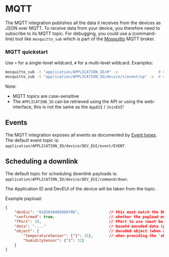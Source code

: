 # MQTT

The MQTT integration publishes all the data it receives from the devices
as JSON over MQTT. To receive data from your device, you therefore 
need to subscribe to its MQTT topic. For debugging, you could use a 
(command-line) tool like `mosquitto_sub` which is part of the 
[Mosquitto](http://mosquitto.org/) MQTT broker.

### MQTT quickstart

Use `+` for a single-level wildcard, `#` for a multi-level wildcard.
Examples:

```bash
mosquitto_sub -t "application/APPLICATION_ID/#" -v                  # display everything for the given APPLICATION_ID
mosquitto_sub -t "application/APPLICATION_ID/device/+/event/up" -v  # display only the uplink payloads for the given APPLICATION_ID
```

Note:

* MQTT topics are case-sensitive
* The `APPLICATION_ID` can be retrieved using the API or using the web-interface,
  this is not the same as the `AppEUI` / `JoinEUI`!

## Events

The MQTT integration exposes all events as documented by [Event types](events.md).
The default event topic is: `application/APPLICATION_ID/device/DEV_EUI/event/EVENT`.

## Scheduling a downlink

The default topic for scheduling downlink payloads is: `application/APPLICATION_ID/device/DEV_EUI/command/down`.

The Application ID and DevEUI of the device will be taken from the topic.

Example payload:

```json
{
    "devEui": "0102030405060708",             // this must match the DEV_EUI of the MQTT topic
    "confirmed": true,                        // whether the payload must be sent as confirmed data down or not
    "fPort": 10,                              // FPort to use (must be > 0)
    "data": "...."                            // base64 encoded data (plaintext, will be encrypted by ChirpStack)
    "object": {                               // decoded object (when application coded has been configured)
        "temperatureSensor": {"1": 25},       // when providing the 'object', you can omit 'data'
        "humiditySensor": {"1": 32}
    }
}
```
